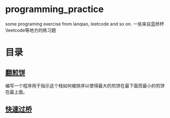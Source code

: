 # programming_practice
some programing exercise from lanqiao, leetcode and so on.
一些来自蓝桥杯\leetcode等地方的练习题
# 目录
## [翻煎饼](https://github.com/chenboshuo/programming_practice/tree/master/flip_the_pancake)
编写一个程序用于指示这个栈如何被排序以使得最大的煎饼在最下面而最小的煎饼在最上面。

## [快速过桥]()
